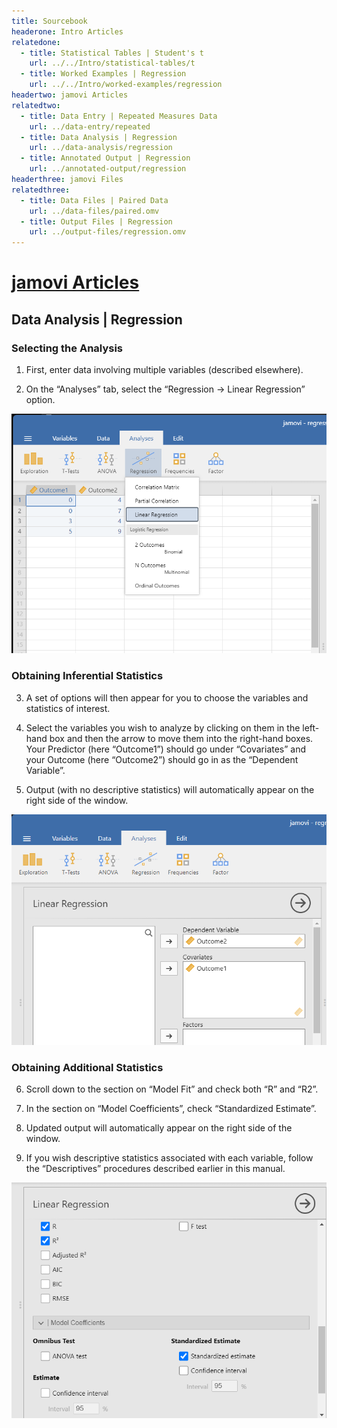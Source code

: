 ```yaml
---
title: Sourcebook
headerone: Intro Articles
relatedone:
  - title: Statistical Tables | Student's t
    url: ../../Intro/statistical-tables/t
  - title: Worked Examples | Regression
    url: ../../Intro/worked-examples/regression
headertwo: jamovi Articles
relatedtwo:
  - title: Data Entry | Repeated Measures Data
    url: ../data-entry/repeated
  - title: Data Analysis | Regression
    url: ../data-analysis/regression
  - title: Annotated Output | Regression
    url: ../annotated-output/regression
headerthree: jamovi Files
relatedthree:
  - title: Data Files | Paired Data
    url: ../data-files/paired.omv
  - title: Output Files | Regression
    url: ../output-files/regression.omv
---
```


# [jamovi Articles](../index.md)

## Data Analysis | Regression

### Selecting the Analysis 

1.	First, enter data involving multiple variables (described elsewhere). 

2.	On the “Analyses” tab, select the “Regression -> Linear Regression” option.

<p align="center"><kbd><img src="regression1.png"></kbd></p>

### Obtaining Inferential Statistics

3. A set of options will then appear for you to choose the variables and statistics of interest.

4. Select the variables you wish to analyze by clicking on them in the left-hand box and then the arrow to move them into the right-hand boxes. Your Predictor (here “Outcome1”) should go under “Covariates” and your Outcome (here “Outcome2”) should go in as the “Dependent Variable”. 

5. Output (with no descriptive statistics) will automatically appear on the right side of the window. 

<p align="center"><kbd><img src="regression2.png"></kbd></p>

### Obtaining Additional Statistics

6. Scroll down to the section on “Model Fit” and check both “R” and “R2”.

7. In the section on “Model Coefficients”, check “Standardized Estimate”.

8. Updated output will automatically appear on the right side of the window.

9. If you wish descriptive statistics associated with each variable, follow the “Descriptives” procedures described earlier in this manual.

<p align="center"><kbd><img src="regression3.png"></kbd></p>